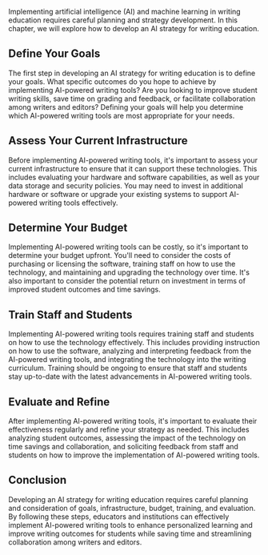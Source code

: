 
Implementing artificial intelligence (AI) and machine learning in writing education requires careful planning and strategy development. In this chapter, we will explore how to develop an AI strategy for writing education.

Define Your Goals
-----------------

The first step in developing an AI strategy for writing education is to define your goals. What specific outcomes do you hope to achieve by implementing AI-powered writing tools? Are you looking to improve student writing skills, save time on grading and feedback, or facilitate collaboration among writers and editors? Defining your goals will help you determine which AI-powered writing tools are most appropriate for your needs.

Assess Your Current Infrastructure
----------------------------------

Before implementing AI-powered writing tools, it's important to assess your current infrastructure to ensure that it can support these technologies. This includes evaluating your hardware and software capabilities, as well as your data storage and security policies. You may need to invest in additional hardware or software or upgrade your existing systems to support AI-powered writing tools effectively.

Determine Your Budget
---------------------

Implementing AI-powered writing tools can be costly, so it's important to determine your budget upfront. You'll need to consider the costs of purchasing or licensing the software, training staff on how to use the technology, and maintaining and upgrading the technology over time. It's also important to consider the potential return on investment in terms of improved student outcomes and time savings.

Train Staff and Students
------------------------

Implementing AI-powered writing tools requires training staff and students on how to use the technology effectively. This includes providing instruction on how to use the software, analyzing and interpreting feedback from the AI-powered writing tools, and integrating the technology into the writing curriculum. Training should be ongoing to ensure that staff and students stay up-to-date with the latest advancements in AI-powered writing tools.

Evaluate and Refine
-------------------

After implementing AI-powered writing tools, it's important to evaluate their effectiveness regularly and refine your strategy as needed. This includes analyzing student outcomes, assessing the impact of the technology on time savings and collaboration, and soliciting feedback from staff and students on how to improve the implementation of AI-powered writing tools.

Conclusion
----------

Developing an AI strategy for writing education requires careful planning and consideration of goals, infrastructure, budget, training, and evaluation. By following these steps, educators and institutions can effectively implement AI-powered writing tools to enhance personalized learning and improve writing outcomes for students while saving time and streamlining collaboration among writers and editors.
